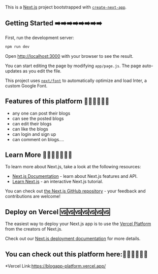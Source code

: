 This is a [Next.js](https://nextjs.org/) project bootstrapped with [`create-next-app`](https://github.com/vercel/next.js/tree/canary/packages/create-next-app).

## Getting Started ➡️➡️➡️➡️➡️➡️➡️➡️

First, run the development server:

```bash
npm run dev
```

Open [http://localhost:3000](http://localhost:3000) with your browser to see the result.

You can start editing the page by modifying `app/page.js`. The page auto-updates as you edit the file.

This project uses [`next/font`](https://nextjs.org/docs/basic-features/font-optimization) to automatically optimize and load Inter, a custom Google Font.

## Features of this platform 🎊🎊🎊🎊🎊🎊
* any one can post their blogs
* can see the posted blogs
* can edit their blogs
* can like the blogs
* can login and sign up 
* can comment on blogs....

## Learn More 🔰🔰🔰🔰🔰🔰🔰

To learn more about Next.js, take a look at the following resources:

- [Next.js Documentation](https://nextjs.org/docs) - learn about Next.js features and API.
- [Learn Next.js](https://nextjs.org/learn) - an interactive Next.js tutorial.

You can check out [the Next.js GitHub repository](https://github.com/vercel/next.js/) - your feedback and contributions are welcome!

## Deploy on Vercel 🆚🆚🆚🆚🆚🆚🆚

The easiest way to deploy your Next.js app is to use the [Vercel Platform](https://vercel.com/new?utm_medium=default-template&filter=next.js&utm_source=create-next-app&utm_campaign=create-next-app-readme) from the creators of Next.js.

Check out our [Next.js deployment documentation](https://nextjs.org/docs/deployment) for more details.

## You can check out this platform here:🔗🔗🔗🔗🔗🔗
*Vercel Link:https://blogapp-platform.vercel.app/
